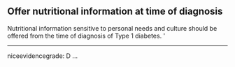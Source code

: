 ## Offer nutritional information at time of diagnosis
Nutritional information sensitive to personal needs and culture should be offered from the time of diagnosis of Type 1 diabetes.
'


---
niceevidencegrade: D
...

